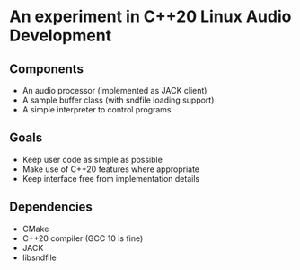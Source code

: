 # An experiment in C++20 Linux Audio Development

## Components

- An audio processor (implemented as JACK client)
- A sample buffer class (with sndfile loading support)
- A simple interpreter to control programs

## Goals

- Keep user code as simple as possible
- Make use of C++20 features where appropriate
- Keep interface free from implementation details

## Dependencies

- CMake
- C++20 compiler (GCC 10 is fine)
- JACK
- libsndfile
